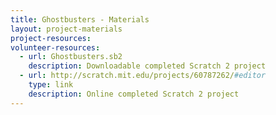 ```yaml
---
title: Ghostbusters - Materials
layout: project-materials
project-resources:
volunteer-resources:
  - url: Ghostbusters.sb2
    description: Downloadable completed Scratch 2 project
  - url: http://scratch.mit.edu/projects/60787262/#editor
    type: link
    description: Online completed Scratch 2 project 
---
```

